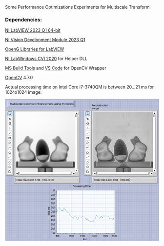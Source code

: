 Some Performance Optimizations Experiments for Multiscale Transform

### Dependencies:

[NI LabVIEW 2023 Q1 64-bit](https://www.ni.com/de-de/support/downloads/software-products/download.labview.html#477380)

[NI Vision Development Module 2023 Q1](https://www.ni.com/en-us/support/downloads/software-products/download.vision-development-module.html#477810)

[OpenG Libraries for LabVIEW](https://www.ni.com/de-de/support/downloads/tools-network/download.openg-libraries-for-labview.html#379041)

[NI LabWindows CVI 2020](https://www.ni.com/de-de/support/downloads/software-products/download.labwindows-cvi.html#353603) for Helper DLL

[MS Build Tools](https://visualstudio.microsoft.com/downloads/?q=build+tools) and [VS Code](https://code.visualstudio.com) for OpenCV Wrapper

[OpenCV](https://opencv.org/releases/)  4.7.0

Actual processing time on Intel Core i7-3740QM is between 20...21 ms for 1024x1024 image:

![](assets/Processing.png)
